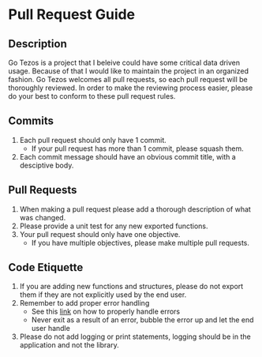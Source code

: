 # Pull Request Guide
## Description
Go Tezos is a project that I beleive could have some critical data driven usage. Because of that I would like to maintain
the project in an organized fashion. Go Tezos welcomes all pull requests, so each pull request will be thoroughly reviewed. 
In order to make the reviewing process easier, please do your best to conform to these pull request rules. 

## Commits
1. Each pull request should only have 1 commit. 
    * If your pull request has more than 1 commit, please squash them. 
2. Each commit message should have an obvious commit title, with a desciptive body. 

## Pull Requests
1. When making a pull request please add a thorough description of what was changed. 
2. Please provide a unit test for any new exported functions. 
3. Your pull request should only have one objective. 
    * If you have multiple objectives, please make multiple pull requests. 

## Code Etiquette
1. If you are adding new functions and structures, please do not export them if they are not explicitly used by the end user.
2. Remember to add proper error handling 
    * See this [link](https://dave.cheney.net/2016/04/27/dont-just-check-errors-handle-them-gracefully) on how to properly handle errors
    * Never exit as a result of an error, bubble the error up and let the end user handle
3. Please do not add logging or print statements, logging should be in the application and not the library. 